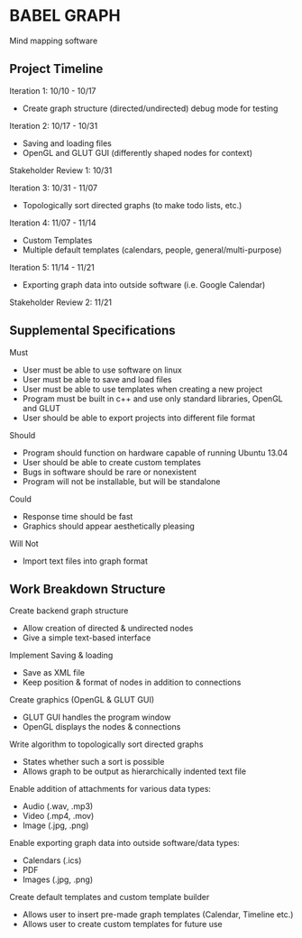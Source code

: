 BABEL GRAPH
===========

Mind mapping software

Project Timeline
----------------

Iteration 1: 10/10 - 10/17
- Create graph structure (directed/undirected) debug mode for testing

Iteration 2: 10/17 - 10/31
- Saving and loading files
- OpenGL and GLUT GUI (differently shaped nodes for context)

Stakeholder Review 1: 10/31

Iteration 3: 10/31 - 11/07
- Topologically sort directed graphs (to make todo lists, etc.)

Iteration 4: 11/07 - 11/14
- Custom Templates
- Multiple default templates (calendars, people, general/multi-purpose)

Iteration 5: 11/14 - 11/21
- Exporting graph data into outside software (i.e. Google Calendar)

Stakeholder Review 2: 11/21


Supplemental Specifications
---------------------------

Must
- User must be able to use software on linux
- User must be able to save and load files
- User must be able to use templates when creating a new project
- Program must be built in c++ and use only standard libraries, OpenGL and GLUT
- User should be able to export projects into different file format

Should
- Program should function on hardware capable of running Ubuntu 13.04
- User should be able to create custom templates
- Bugs in software should be rare or nonexistent
- Program will not be installable, but will be standalone

Could
- Response time should be fast
- Graphics should appear aesthetically pleasing

Will Not
- Import text files into graph format


Work Breakdown Structure
------------------------
Create backend graph structure
- Allow creation of directed & undirected nodes
- Give a simple text-based interface

Implement Saving & loading
- Save as XML file
- Keep position & format of nodes in addition to connections

Create  graphics (OpenGL & GLUT GUI)
- GLUT GUI handles the program window
- OpenGL displays the nodes & connections

Write algorithm to topologically sort directed graphs
- States whether such a sort is possible
- Allows graph to be output as hierarchically indented text file

Enable addition of attachments for various data types:
- Audio (.wav, .mp3)
- Video (.mp4, .mov)
- Image (.jpg, .png)

Enable exporting graph data into outside software/data types:
- Calendars (.ics)
- PDF
- Images (.jpg, .png)

Create default templates and custom template builder
- Allows user to insert pre-made graph templates (Calendar, Timeline etc.)
- Allows user to create custom templates for future use
